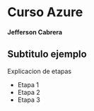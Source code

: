 # Curso Azure 
#### Jefferson Cabrera

## Subtitulo ejemplo 

Explicacion de etapas 
- Etapa 1
- Etapa 2
- Etapa 3



